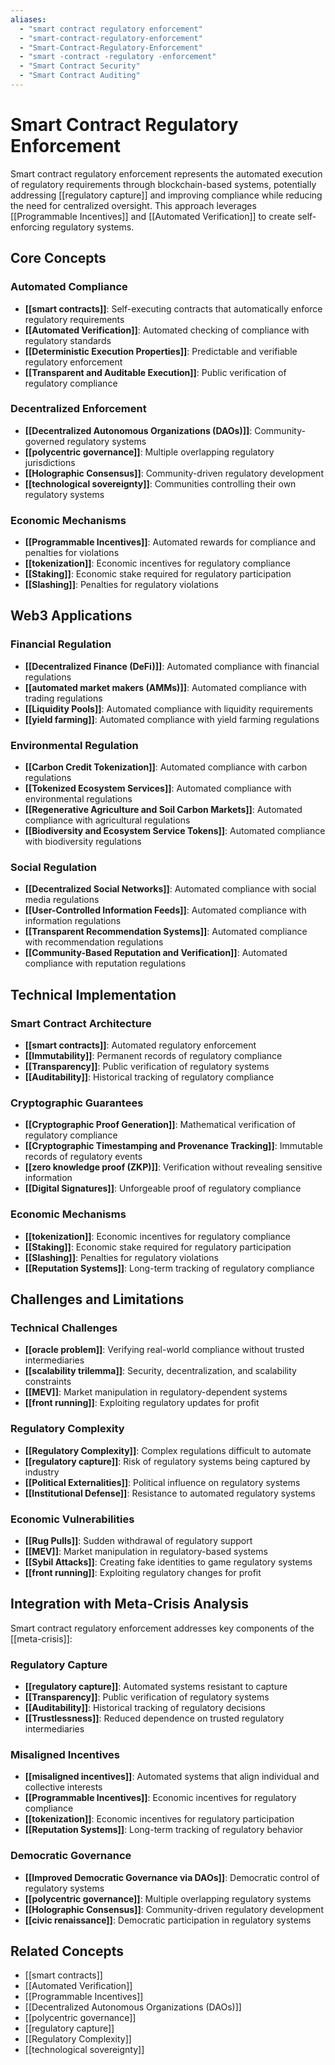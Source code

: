 ```yaml
---
aliases:
  - "smart contract regulatory enforcement"
  - "smart-contract-regulatory-enforcement"
  - "Smart-Contract-Regulatory-Enforcement"
  - "smart -contract -regulatory -enforcement"
  - "Smart Contract Security"
  - "Smart Contract Auditing"
---
```


# Smart Contract Regulatory Enforcement

Smart contract regulatory enforcement represents the automated execution of regulatory requirements through blockchain-based systems, potentially addressing [[regulatory capture]] and improving compliance while reducing the need for centralized oversight. This approach leverages [[Programmable Incentives]] and [[Automated Verification]] to create self-enforcing regulatory systems.

## Core Concepts

### Automated Compliance
- **[[smart contracts]]**: Self-executing contracts that automatically enforce regulatory requirements
- **[[Automated Verification]]**: Automated checking of compliance with regulatory standards
- **[[Deterministic Execution Properties]]**: Predictable and verifiable regulatory enforcement
- **[[Transparent and Auditable Execution]]**: Public verification of regulatory compliance

### Decentralized Enforcement
- **[[Decentralized Autonomous Organizations (DAOs)]]**: Community-governed regulatory systems
- **[[polycentric governance]]**: Multiple overlapping regulatory jurisdictions
- **[[Holographic Consensus]]**: Community-driven regulatory development
- **[[technological sovereignty]]**: Communities controlling their own regulatory systems

### Economic Mechanisms
- **[[Programmable Incentives]]**: Automated rewards for compliance and penalties for violations
- **[[tokenization]]**: Economic incentives for regulatory compliance
- **[[Staking]]**: Economic stake required for regulatory participation
- **[[Slashing]]**: Penalties for regulatory violations

## Web3 Applications

### Financial Regulation
- **[[Decentralized Finance (DeFi)]]**: Automated compliance with financial regulations
- **[[automated market makers (AMMs)]]**: Automated compliance with trading regulations
- **[[Liquidity Pools]]**: Automated compliance with liquidity requirements
- **[[yield farming]]**: Automated compliance with yield farming regulations

### Environmental Regulation
- **[[Carbon Credit Tokenization]]**: Automated compliance with carbon regulations
- **[[Tokenized Ecosystem Services]]**: Automated compliance with environmental regulations
- **[[Regenerative Agriculture and Soil Carbon Markets]]**: Automated compliance with agricultural regulations
- **[[Biodiversity and Ecosystem Service Tokens]]**: Automated compliance with biodiversity regulations

### Social Regulation
- **[[Decentralized Social Networks]]**: Automated compliance with social media regulations
- **[[User-Controlled Information Feeds]]**: Automated compliance with information regulations
- **[[Transparent Recommendation Systems]]**: Automated compliance with recommendation regulations
- **[[Community-Based Reputation and Verification]]**: Automated compliance with reputation regulations

## Technical Implementation

### Smart Contract Architecture
- **[[smart contracts]]**: Automated regulatory enforcement
- **[[Immutability]]**: Permanent records of regulatory compliance
- **[[Transparency]]**: Public verification of regulatory systems
- **[[Auditability]]**: Historical tracking of regulatory compliance

### Cryptographic Guarantees
- **[[Cryptographic Proof Generation]]**: Mathematical verification of regulatory compliance
- **[[Cryptographic Timestamping and Provenance Tracking]]**: Immutable records of regulatory events
- **[[zero knowledge proof (ZKP)]]**: Verification without revealing sensitive information
- **[[Digital Signatures]]**: Unforgeable proof of regulatory compliance

### Economic Mechanisms
- **[[tokenization]]**: Economic incentives for regulatory compliance
- **[[Staking]]**: Economic stake required for regulatory participation
- **[[Slashing]]**: Penalties for regulatory violations
- **[[Reputation Systems]]**: Long-term tracking of regulatory compliance

## Challenges and Limitations

### Technical Challenges
- **[[oracle problem]]**: Verifying real-world compliance without trusted intermediaries
- **[[scalability trilemma]]**: Security, decentralization, and scalability constraints
- **[[MEV]]**: Market manipulation in regulatory-dependent systems
- **[[front running]]**: Exploiting regulatory updates for profit

### Regulatory Complexity
- **[[Regulatory Complexity]]**: Complex regulations difficult to automate
- **[[regulatory capture]]**: Risk of regulatory systems being captured by industry
- **[[Political Externalities]]**: Political influence on regulatory systems
- **[[Institutional Defense]]**: Resistance to automated regulatory systems

### Economic Vulnerabilities
- **[[Rug Pulls]]**: Sudden withdrawal of regulatory support
- **[[MEV]]**: Market manipulation in regulatory-based systems
- **[[Sybil Attacks]]**: Creating fake identities to game regulatory systems
- **[[front running]]**: Exploiting regulatory changes for profit

## Integration with Meta-Crisis Analysis

Smart contract regulatory enforcement addresses key components of the [[meta-crisis]]:

### Regulatory Capture
- **[[regulatory capture]]**: Automated systems resistant to capture
- **[[Transparency]]**: Public verification of regulatory systems
- **[[Auditability]]**: Historical tracking of regulatory decisions
- **[[Trustlessness]]**: Reduced dependence on trusted regulatory intermediaries

### Misaligned Incentives
- **[[misaligned incentives]]**: Automated systems that align individual and collective interests
- **[[Programmable Incentives]]**: Economic incentives for regulatory compliance
- **[[tokenization]]**: Economic incentives for regulatory participation
- **[[Reputation Systems]]**: Long-term tracking of regulatory behavior

### Democratic Governance
- **[[Improved Democratic Governance via DAOs]]**: Democratic control of regulatory systems
- **[[polycentric governance]]**: Multiple overlapping regulatory systems
- **[[Holographic Consensus]]**: Community-driven regulatory development
- **[[civic renaissance]]**: Democratic participation in regulatory systems

## Related Concepts
- [[smart contracts]]
- [[Automated Verification]]
- [[Programmable Incentives]]
- [[Decentralized Autonomous Organizations (DAOs)]]
- [[polycentric governance]]
- [[regulatory capture]]
- [[Regulatory Complexity]]
- [[technological sovereignty]]